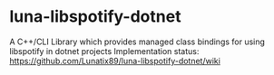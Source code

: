 luna-libspotify-dotnet
======================

A C++/CLI Library which provides managed class bindings for using libspotify in dotnet projects
Implementation status: https://github.com/Lunatix89/luna-libspotify-dotnet/wiki